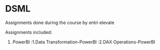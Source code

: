 # DSML
Assignments done during the course by entri elevate

Assignments included: 
  1. PowerBI :1.Data Transformation-PowerBI
             :2.DAX Operations-PowerBI

